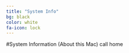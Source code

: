 ```yaml
---
title: "System Info"
bg: black
color: white
fa-icon: lock
---
```


#System Information (About this Mac) call home